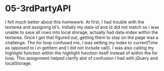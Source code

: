 # 05-3rdPartyAPI

I felt much better about this homework. At first, I had trouble with the textarea and assigning id's. Initially my data-id and id did not match so i was unable to save all rows into local storage, actually had data-index within the textarea.  Once I got that figured out, getting them to stay on the page was a challenge.  The for loop confused me, I was setting my index to currentTime as opposed to i in getItem and I did not include val().  I was also calling my highlight function within the highlight function itself instead of within the for loop.   This assignment helped clarify alot of confusion I had with jQuery and localStorage.    